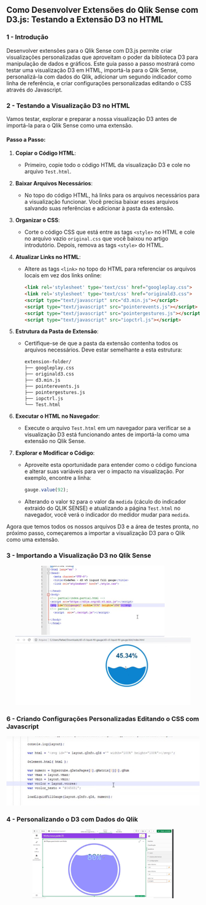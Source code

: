 ## Como Desenvolver Extensões do Qlik Sense com D3.js: Testando a Extensão D3 no HTML

### 1 - Introdução

Desenvolver extensões para o Qlik Sense com D3.js permite criar visualizações personalizadas que aproveitam o poder da biblioteca D3 para manipulação de dados e gráficos. Este guia passo a passo mostrará como testar uma visualização D3 em HTML, importá-la para o Qlik Sense, personalizá-la com dados do Qlik, adicionar um segundo indicador como linha de referência, e criar configurações personalizadas editando o CSS através do Javascript.

### 2 - Testando a Visualização D3 no HTML

Vamos testar, explorar e preparar a nossa visualização D3 antes de importá-la para o Qlik Sense como uma extensão.

#### Passo a Passo:

1. **Copiar o Código HTML**:
   - Primeiro, copie todo o código HTML da visualização D3 e cole no arquivo `Test.html`.

2. **Baixar Arquivos Necessários**:
   - No topo do código HTML, há links para os arquivos necessários para a visualização funcionar. Você precisa baixar esses arquivos salvando suas referências e adicionar à pasta da extensão.

3. **Organizar o CSS**:
   - Corte o código CSS que está entre as tags `<style>` no HTML e cole no arquivo vazio `original.css` que você baixou no artigo introdutório. Depois, remova as tags `<style>` do HTML.

4. **Atualizar Links no HTML**:
   - Altere as tags `<link>` no topo do HTML para referenciar os arquivos locais em vez dos links online:
     ```html
     <link rel='stylesheet' type='text/css' href="googleplay.css">
     <link rel='stylesheet' type='text/css' href="originald3.css">
     <script type="text/javascript" src="d3.min.js"></script>
     <script type="text/javascript" src="pointerevents.js"></script>
     <script type="text/javascript" src="pointergestures.js"></script>
     <script type="text/javascript" src="iopctrl.js"></script>
     ```

5. **Estrutura da Pasta de Extensão**:
   - Certifique-se de que a pasta da extensão contenha todos os arquivos necessários. Deve estar semelhante a esta estrutura:
     ```
     extension-folder/
     ├── googleplay.css
     ├── originald3.css
     ├── d3.min.js
     ├── pointerevents.js
     ├── pointergestures.js
     ├── iopctrl.js
     └── Test.html
     ```

6. **Executar o HTML no Navegador**:
   - Execute o arquivo `Test.html` em um navegador para verificar se a visualização D3 está funcionando antes de importá-la como uma extensão no Qlik Sense.

7. **Explorar e Modificar o Código**:
   - Aproveite esta oportunidade para entender como o código funciona e alterar suas variáveis para ver o impacto na visualização. Por exemplo, encontre a linha:
     ```javascript
     gauge.value(92);
     ```
   - Alterando o valor `92` para o valor da `medida` (cáculo do indicador extraido do QLIK SENSE) e atualizando a página `Test.html` no navegador, você verá o indicador do medidor mudar para `medida`.

Agora que temos todos os nossos arquivos D3 e a área de testes pronta, no próximo passo, começaremos a importar a visualização D3 para o Qlik como uma extensão.

### 3 - Importando a Visualização D3 no Qlik Sense

   <p align="center">
   <img height="180" right="110" src= "EXPORT D3.jpeg">  <img height="180" right="110" src= "HTML D3.jpeg">
      

### 6 - Criando Configurações Personalizadas Editando o CSS com Javascript

   <p align="center">
   <img height="180" right="110" src= "PERSONALIZAR.jpeg"> 

### 4 - Personalizando o D3 com Dados do Qlik

   <p align="center">
   <img height="180" right="110" src= "FINAL.jpeg"> 
